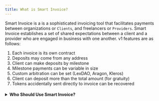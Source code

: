 ```yaml
---
title: What is Smart Invoice?
---
```


Smart Invoice is a is a sophisticated invoicing tool that facilitates payments between organizations or `Clients`, and  freelancers or `Providers`. Smart Invoice establishes a set of shared expectations between a client and a provider who are engaged in business with one another. v1 features are as follows: 

1. Each invoice is its own contract
2. Deposits may come from any address
3. Client can make deposits by milestone
4. Milestone payments can be variable in size
5. Custom arbitration can be set (LexDAO, Aragon, Kleros)
6. Client can deposit more than the total amount (for gratuity)
7. Tokens accidentally sent directly to invoice can be recovered


<h4><details>
<summary> Who Should Use Smart Invoice? </summary>    
<p>&nbsp;</p>

##### An example of two parties using Smart Invoice could be a service provider and a consumer/client who want: 

###### 1. Streamlined Experience: A simple interface to create and view payments
###### 2. Information Access: Reliable, auditable, and immutable information flows
###### 3. Contractual Enforcement: Serviced through Impartial third-party dispute resolution

</details></h4>
